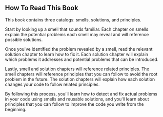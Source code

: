 ## How To Read This Book

This book contains three catalogs: smells, solutions, and principles.

Start by looking up a smell that sounds familiar. Each chapter on smells explain
the potential problems each smell may reveal and will reference possible
solutions.

Once you've identified the problem revealed by a smell, read the relevant
solution chapter to learn how to fix it. Each solution chapter will explain
which problems it addresses and potential problems that can be introduced.

Lastly, smell and solution chapters will reference related principles. The smell
chapters will reference principles that you can follow to avoid the root problem
in the future. The solution chapters will explain how each solution changes your
code to follow related principles.

By following this process, you'll learn how to detect and fix actual problems in
your code using smells and reusable solutions, and you'll learn about principles
that you can follow to improve the code you write from the beginning.
